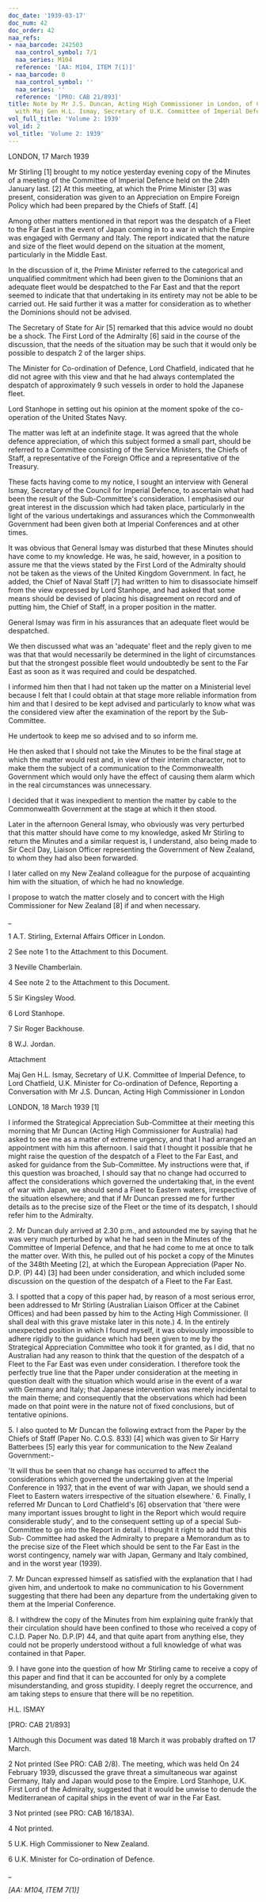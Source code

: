```yaml
---
doc_date: '1939-03-17'
doc_num: 42
doc_order: 42
naa_refs:
- naa_barcode: 242503
  naa_control_symbol: 7/1
  naa_series: M104
  reference: '[AA: M104, ITEM 7(1)]'
- naa_barcode: 0
  naa_control_symbol: ''
  naa_series: ''
  reference: '[PRO: CAB 21/893]'
title: Note by Mr J.S. Duncan, Acting High Commissioner in London, of Conversation
  with Maj Gen H.L. Ismay, Secretary of U.K. Committee of Imperial Defence
vol_full_title: 'Volume 2: 1939'
vol_id: 2
vol_title: 'Volume 2: 1939'
---
```


LONDON, 17 March 1939

Mr Stirling [1] brought to my notice yesterday evening copy of the Minutes of a meeting of the Committee of Imperial Defence held on the 24th January last. [2] At this meeting, at which the Prime Minister [3] was present, consideration was given to an Appreciation on Empire Foreign Policy which had been prepared by the Chiefs of Staff. [4]

Among other matters mentioned in that report was the despatch of a Fleet to the Far East in the event of Japan coming in to a war in which the Empire was engaged with Germany and Italy. The report indicated that the nature and size of the fleet would depend on the situation at the moment, particularly in the Middle East.

In the discussion of it, the Prime Minister referred to the categorical and unqualified commitment which had been given to the Dominions that an adequate fleet would be despatched to the Far East and that the report seemed to indicate that that undertaking in its entirety may not be able to be carried out. He said further it was a matter for consideration as to whether the Dominions should not be advised.

The Secretary of State for Air [5] remarked that this advice would no doubt be a shock. The First Lord of the Admiralty [6] said in the course of the discussion, that the needs of the situation may be such that it would only be possible to despatch 2 of the larger ships.

The Minister for Co-ordination of Defence, Lord Chatfield, indicated that he did not agree with this view and that he had always contemplated the despatch of approximately 9 such vessels in order to hold the Japanese fleet.

Lord Stanhope in setting out his opinion at the moment spoke of the co-operation of the United States Navy.

The matter was left at an indefinite stage. It was agreed that the whole defence appreciation, of which this subject formed a small part, should be referred to a Committee consisting of the Service Ministers, the Chiefs of Staff, a representative of the Foreign Office and a representative of the Treasury.

These facts having come to my notice, I sought an interview with General Ismay, Secretary of the Council for Imperial Defence, to ascertain what had been the result of the Sub-Committee's consideration. I emphasised our great interest in the discussion which had taken place, particularly in the light of the various undertakings and assurances which the Commonwealth Government had been given both at Imperial Conferences and at other times.

It was obvious that General Ismay was disturbed that these Minutes should have come to my knowledge. He was, he said, however, in a position to assure me that the views stated by the First Lord of the Admiralty should not be taken as the views of the United Kingdom Government. In fact, he added, the Chief of Naval Staff [7] had written to him to disassociate himself from the view expressed by Lord Stanhope, and had asked that some means should be devised of placing his disagreement on record and of putting him, the Chief of Staff, in a proper position in the matter.

General Ismay was firm in his assurances that an adequate fleet would be despatched.

We then discussed what was an 'adequate' fleet and the reply given to me was that that would necessarily be determined in the light of circumstances but that the strongest possible fleet would undoubtedly be sent to the Far East as soon as it was required and could be despatched.

I informed him then that I had not taken up the matter on a Ministerial level because I felt that I could obtain at that stage more reliable information from him and that I desired to be kept advised and particularly to know what was the considered view after the examination of the report by the Sub- Committee.

He undertook to keep me so advised and to so inform me.

He then asked that I should not take the Minutes to be the final stage at which the matter would rest and, in view of their interim character, not to make them the subject of a communication to the Commonwealth Government which would only have the effect of causing them alarm which in the real circumstances was unnecessary.

I decided that it was inexpedient to mention the matter by cable to the Commonwealth Government at the stage at which it then stood.

Later in the afternoon General Ismay, who obviously was very perturbed that this matter should have come to my knowledge, asked Mr Stirling to return the Minutes and a similar request is, I understand, also being made to Sir Cecil Day, Liaison Officer representing the Government of New Zealand, to whom they had also been forwarded.

I later called on my New Zealand colleague for the purpose of acquainting him with the situation, of which he had no knowledge.

I propose to watch the matter closely and to concert with the High Commissioner for New Zealand [8] if and when necessary.

 _

1 A.T. Stirling, External Affairs Officer in London.

2 See note 1 to the Attachment to this Document.

3 Neville Chamberlain.

4 See note 2 to the Attachment to this Document.

5 Sir Kingsley Wood.

6 Lord Stanhope.

7 Sir Roger Backhouse.

8 W.J. Jordan.

Attachment

Maj Gen H.L. Ismay, Secretary of U.K. Committee of Imperial Defence, to Lord Chatfield, U.K. Minister for Co-ordination of Defence, Reporting a Conversation with Mr J.S. Duncan, Acting High Commissioner in London

LONDON, 18 March 1939 [1]

I informed the Strategical Appreciation Sub-Committee at their meeting this morning that Mr Duncan (Acting High Commissioner for Australia) had asked to see me as a matter of extreme urgency, and that I had arranged an appointment with him this afternoon. I said that I thought it possible that he might raise the question of the despatch of a Fleet to the Far East, and asked for guidance from the Sub-Committee. My instructions were that, if this question was broached, I should say that no change had occurred to affect the considerations which governed the undertaking that, in the event of war with Japan, we should send a Fleet to Eastern waters, irrespective of the situation elsewhere; and that if Mr Duncan pressed me for further details as to the precise size of the Fleet or the time of its despatch, I should refer him to the Admiralty.

2\. Mr Duncan duly arrived at 2.30 p:m., and astounded me by saying that he was very much perturbed by what he had seen in the Minutes of the Committee of Imperial Defence, and that he had come to me at once to talk the matter over. With this, he pulled out of his pocket a copy of the Minutes of the 348th Meeting [2], at which the European Appreciation (Paper No. D.P. (P) 44) [3] had been under consideration, and which included some discussion on the question of the despatch of a Fleet to the Far East.

3\. I spotted that a copy of this paper had, by reason of a most serious error, been addressed to Mr Stirling (Australian Liaison Officer at the Cabinet Offices) and had been passed by him to the Acting High Commissioner. (I shall deal with this grave mistake later in this note.) 4. In the entirely unexpected position in which I found myself, it was obviously impossible to adhere rigidly to the guidance which had been given to me by the Strategical Appreciation Committee who took it for granted, as I did, that no Australian had any reason to think that the question of the despatch of a Fleet to the Far East was even under consideration. I therefore took the perfectly true line that the Paper under consideration at the meeting in question dealt with the situation which would arise in the event of a war with Germany and Italy; that Japanese intervention was merely incidental to the main theme; and consequently that the observations which had been made on that point were in the nature not of fixed conclusions, but of tentative opinions.

5\. I also quoted to Mr Duncan the following extract from the Paper by the Chiefs of Staff (Paper No. C.O.S. 833) [4] which was given to Sir Harry Batterbees [5] early this year for communication to the New Zealand Government:-

'It will thus be seen that no change has occurred to affect the considerations which governed the undertaking given at the Imperial Conference in 1937, that in the event of war with Japan, we should send a Fleet to Eastern waters irrespective of the situation elsewhere.' 6. Finally, I referred Mr Duncan to Lord Chatfield's [6] observation that 'there were many important issues brought to light in the Report which would require considerable study', and to the consequent setting up of a special Sub-Committee to go into the Report in detail. I thought it right to add that this Sub- Committee had asked the Admiralty to prepare a Memorandum as to the precise size of the Fleet which should be sent to the Far East in the worst contingency, namely war with Japan, Germany and Italy combined, and in the worst year (1939).

7\. Mr Duncan expressed himself as satisfied with the explanation that I had given him, and undertook to make no communication to his Government suggesting that there had been any departure from the undertaking given to them at the Imperial Conference.

8\. I withdrew the copy of the Minutes from him explaining quite frankly that their circulation should have been confined to those who received a copy of C.I.D. Paper No. D.P.(P) 44, and that quite apart from anything else, they could not be properly understood without a full knowledge of what was contained in that Paper.

9\. I have gone into the question of how Mr Stirling came to receive a copy of this paper and find that it can be accounted for only by a complete misunderstanding, and gross stupidity. I deeply regret the occurrence, and am taking steps to ensure that there will be no repetition.

H.L. ISMAY

[PRO: CAB 21/893]

1 Although this Document was dated 18 March it was probably drafted on 17 March.

2 Not printed (See PRO: CAB 2/8). The meeting, which was held On 24 February 1939, discussed the grave threat a simultaneous war against Germany, Italy and Japan would pose to the Empire. Lord Stanhope, U.K. First Lord of the Admiralty, suggested that it would be unwise to denude the Mediterranean of capital ships in the event of war in the Far East.

3 Not printed (see PRO: CAB 16/183A).

4 Not printed.

5 U.K. High Commissioner to New Zealand.

6 U.K. Minister for Co-ordination of Defence.

_

 _[AA: M104, ITEM 7(1)]_
